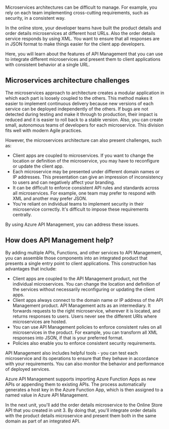 Microservices architectures can be difficult to manage. For example, you rely on each team implementing cross-cutting requirements, such as security, in a consistent way.

<!-- TODO We have two functions - Order Details and Product Details - we don't have order placement or order shipping. Let's align the scenario with the example code in this module. -->

<!-- AJM: Done -->

In the online store, your developer teams have built the product details and order details microservices at different host URLs. Also the order details service responds by using XML. You want to ensure that all responses are in JSON format to make things easier for the client app developers.

Here, you will learn about the features of API Management that you can use to integrate different microservices and present them to client applications with consistent behavior at a single URL.
<!-- TODO This is an over-commitment for this unit. We don't show any of this assembly or show how it will be done. I would potentially delete everything above this line. -->

<!-- AJM: I've revised the sentence. Again, I'm following this guidance so I haven't deleted it: https://review.docs.microsoft.com/learn-docs/docs/id-guidance-introductions?branch=master#rule-use-the-standard-learning-unit-introduction-format -->

## Microservices architecture challenges

The microservices approach to architecture creates a modular application in which each part is loosely coupled to the others. This method makes it easier to implement continuous delivery because new versions of each service can be deployed independently of the others. If bugs are not detected during testing and make it through to production, their impact is reduced and it is easier to roll back to a stable version. Also, you can create small, autonomous teams of developers for each microservice. This division fits well with modern Agile practices.

However, the microservices architecture can also present challenges, such as:

- Client apps are coupled to microservices. If you want to change the location or definition of the microservice, you may have to reconfigure or update the client app.
- Each microservice may be presented under different domain names or IP addresses. This presentation can give an impression of inconsistency to users and can negatively affect your branding.
- It can be difficult to enforce consistent API rules and standards across all microservices. For example, one team may prefer to respond with XML and another may prefer JSON.
- You're reliant on individual teams to implement security in their microservice correctly. It's difficult to impose these requirements centrally.

By using Azure API Management, you can address these issues.

## How does API Management help?

By adding multiple APIs, Functions, and other services to API Management, you can assemble those components into an integrated product that presents a single entry point to client applications. This construction has advantages that include:

- Client apps are coupled to the API Management product, not the individual microservices. You can change the location and definition of the services without necessarily reconfiguring or updating the client apps.
- Client apps always connect to the domain name or IP address of the API Management product. API Management acts as an intermediary. It forwards requests to the right microservice, wherever it is located, and returns responses to users. Users never see the different URIs where microservices are hosted.
- You can use API Management policies to enforce consistent rules on all microservices in the product. For example, you can transform all XML responses into JSON, if that is your preferred format.
- Policies also enable you to enforce consistent security requirements.

API Management also includes helpful tools - you can test each microservice and its operations to ensure that they behave in accordance with your requirements. You can also monitor the behavior and performance of deployed services.

Azure API Management supports importing Azure Function Apps as new APIs or appending them to existing APIs. The process automatically generates a host key in the Azure Function App, which is then assigned to a named value in Azure API Management.

<!-- TODO - Again we drop the student off here without context as to what's going to happen next. -->

<!-- AJM: Fixed -->

In the next unit, you'll add the order details microservice to the Online Store API that you created in unit 3. By doing that, you'll integrate order details with the product details microservice and present them both in the same domain as part of an integrated API.